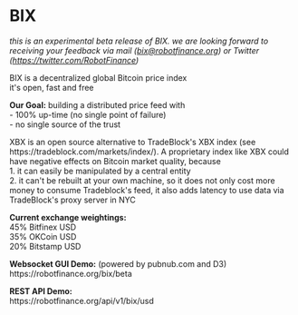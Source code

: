 # BIX

<i>this is an experimental beta release of BIX. we are looking forward to receiving your feedback via mail (bix@robotfinance.org) or Twitter (https://twitter.com/RobotFinance)</i>

BIX is a decentralized global Bitcoin price index<br>
it's open, fast and free

<p><b>Our Goal:</b> building a distributed price feed with<br>
- 100% up-time (no single point of failure)<br>
- no single source of the trust </p>

<p>XBX is an open source alternative to TradeBlock's XBX index (see https://tradeblock.com/markets/index/). A proprietary index like XBX could have negative effects on Bitcoin market quality, because<br>
1. it can easily be manipulated by a central entity<br>
2. it can't be rebuilt at your own machine, so it does not only cost more money to consume Tradeblock's feed, it also adds latency to use data via TradeBlock's proxy server in NYC</p>

<p><b>Current exchange weightings:</b><br>
45% Bitfinex USD<br>
35% OKCoin USD<br>
20% Bitstamp USD<br>

<p><b>Websocket GUI Demo:</b> (powered by pubnub.com and D3)<br>
https://robotfinance.org/bix/beta</p>

<p><b>REST API Demo:</b><br>
https://robotfinance.org/api/v1/bix/usd<br>



